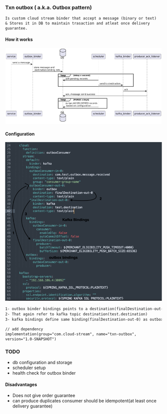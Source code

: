 
### Txn outbox ( a.k.a. Outbox pattern)
``` 
Is custom cloud stream binder that accept a message (binary or text)
& Stores it in DB to maintain trasaction and atleat once delivery guarantee.
```

#### How it works
![sequence diagram](./images/sequence_diagram.png) 

#### Configuration 
![yam configuration](./images/yam_congig.png) 
```html
1- outbox binder bindings points to a destination(finalDestination-out-0)
2- That again refer to kafka topic destination(test.destination)
3- kafka bindings define same binding(finalDestination-out-0) as outbox binding destination (:1)
```

```text
// add dependency
implementation(group="com.cloud-stream", name="txn-outbox", version="1.0-SNAPSHOT")
```
### TODO
- db configuration and storage 
- scheduler setup
- health check for outbox binder 

#### Disadvantages 
- Does not give order guarantee
- can produce duplicates consumer should be idempotent(at least once delivery guarantee)